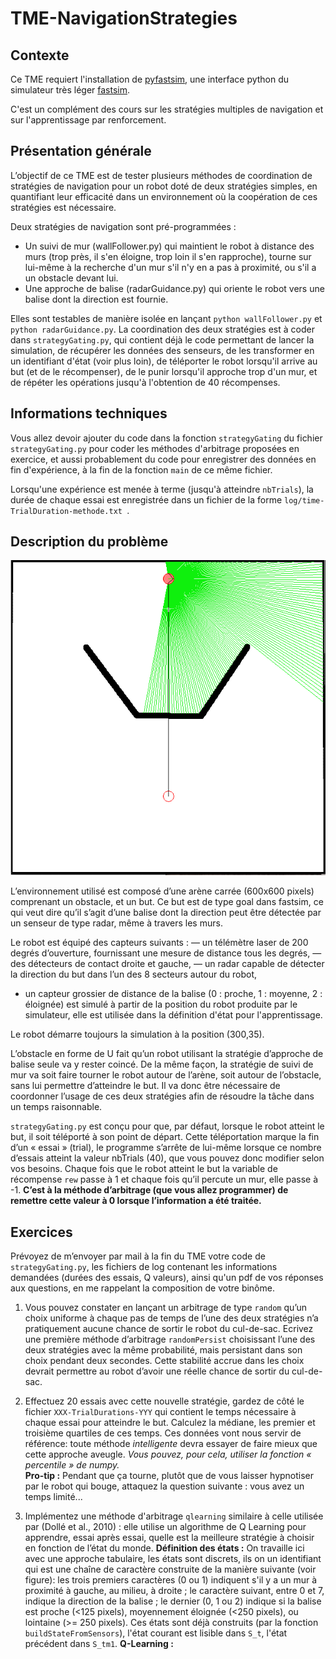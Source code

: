 # TME-NavigationStrategies

## Contexte

Ce TME requiert l'installation de [pyfastsim](https://github.com/alexendy/pyfastsim), une interface python du simulateur très léger [fastsim](https://github.com/jbmouret/libfastsim).

C'est un complément des cours sur les stratégies multiples de navigation et sur l'apprentissage par renforcement.

## Présentation générale

L’objectif de ce TME est de tester plusieurs méthodes de coordination de stratégies de navigation pour un robot doté de deux stratégies simples, en quantifiant leur efficacité dans un environnement où la coopération de ces stratégies est nécessaire.

Deux stratégies de navigation sont pré-programmées : 
* Un suivi de mur (wallFollower.py) qui maintient le robot à distance des murs (trop près, il s'en éloigne, trop loin il s'en rapproche), tourne sur lui-même à la recherche d'un mur s'il n'y en a pas à proximité, ou s'il a un obstacle devant lui.
* Une approche de balise (radarGuidance.py) qui oriente le robot vers une balise dont la direction est fournie.

Elles sont testables de manière isolée en lançant ```python wallFollower.py``` et ```python radarGuidance.py```. La coordination des deux stratégies est à coder dans ```strategyGating.py```, qui contient déjà le code permettant de lancer la simulation, de récupérer les données des senseurs, de les transformer en un identifiant d'état (voir plus loin), de téléporter le robot lorsqu'il arrive au but (et de le récompenser), de le punir lorsqu'il approche trop d'un mur, et de répéter les opérations jusqu'à l'obtention de 40 récompenses.

## Informations techniques

Vous allez devoir ajouter du code dans la fonction ```strategyGating``` du fichier ```strategyGating.py``` pour coder les méthodes d'arbitrage proposées en exercice, et aussi probablement du code pour enregistrer des données en fin d'expérience, à la fin de la fonction ```main``` de ce même fichier.

Lorsqu'une expérience est menée à terme (jusqu'à atteindre ```nbTrials```), la durée de chaque essai est enregistrée dans un fichier de la forme ```log/time-TrialDuration-methode.txt ```. 

## Description du problème

![Arène](entonnoir2.png)

L’environnement utilisé est composé d’une arène carrée (600x600 pixels) comprenant un obstacle, et un but. Ce but est de type goal dans fastsim, ce qui veut dire qu’il s’agit d’une balise dont la direction peut être détectée par un senseur de type radar, même à travers les murs.

Le robot est équipé des capteurs suivants :
— un télémètre laser de 200 degrés d’ouverture, fournissant une mesure de distance tous les degrés,
— des détecteurs de contact droite et gauche,
— un radar capable de détecter la direction du but dans l’un des 8 secteurs autour du robot,
- un capteur grossier de distance de la balise (0 : proche, 1 : moyenne, 2 : éloignée) est simulé à partir de la position du robot produite par le simulateur, elle est utilisée dans la définition d'état pour l'apprentissage.

Le robot démarre toujours la simulation à la position (300,35).

L’obstacle en forme de U fait qu’un robot utilisant la stratégie d’approche de balise seule va y rester coincé.
De la même façon, la stratégie de suivi de mur va soit faire tourner le robot autour de l’arène, soit autour de l’obstacle, sans lui permettre d’atteindre le but. Il va donc être nécessaire de coordonner l’usage de ces deux stratégies afin de résoudre la tâche dans un temps raisonnable.

```strategyGating.py``` est conçu pour que, par défaut, lorsque le robot atteint le but, il soit téléporté à son point de départ. Cette téléportation marque la fin d’un « essai » (trial), le programme s’arrête de lui-même lorsque ce nombre d’essais atteint la valeur nbTrials (40), que vous pouvez donc modifier selon vos besoins. Chaque fois que le robot atteint le but la variable de récompense ```rew``` passe à 1 et chaque fois qu’il percute un mur, elle passe à -1. **C’est à la méthode d’arbitrage (que vous allez programmer) de remettre cette valeur à 0 lorsque l’information a été traitée.**

## Exercices

Prévoyez de m’envoyer par mail à la fin du TME votre code de ```strategyGating.py```, les fichiers de log contenant les informations demandées (durées des essais, Q valeurs), ainsi qu'un pdf de vos réponses aux questions, en me rappelant la composition de votre binôme.

1. Vous pouvez constater en lançant un arbitrage de type ```random``` qu’un choix uniforme à chaque pas de temps de l’une des deux stratégies n’a pratiquement aucune chance de sortir le robot du cul-de-sac. Ecrivez une première méthode d’arbitrage ```randomPersist``` choisissant l’une des deux stratégies avec la même probabilité, mais persistant dans son choix pendant deux secondes. Cette stabilité accrue dans les choix devrait permettre au robot d’avoir une réelle chance de sortir du cul-de-sac.

2. Effectuez 20 essais avec cette nouvelle stratégie, gardez de côté le fichier ```XXX-TrialDurations-YYY``` qui contient le temps nécessaire à chaque essai pour atteindre le but. Calculez la médiane, les premier et troisième quartiles de ces temps. Ces données vont nous servir de référence: toute méthode *intelligente* devra essayer de faire mieux que cette approche aveugle. *Vous pouvez, pour cela, utiliser la fonction « percentile » de numpy.*  
**Pro-tip :** Pendant que ça tourne, plutôt que de vous laisser hypnotiser par le robot qui bouge, attaquez la question suivante : vous avez un temps limité...

3. Implémentez une méthode d'arbitrage ```qlearning``` similaire à celle utilisée par (Dollé et al., 2010) : elle utilise un algorithme de Q Learning pour apprendre, essai après essai, quelle est la meilleure stratégie à choisir en fonction de l’état du monde.
**Définition des états :** On travaille ici avec une approche tabulaire, les états sont discrets, ils on un identifiant qui est une chaîne de caractère construite de la manière suivante (voir figure): les trois premiers caractères (0 ou 1) indiquent s'il y a un mur à proximité à gauche, au milieu, à droite ; le caractère suivant, entre 0 et 7, indique la direction de la balise ; le dernier (0, 1 ou 2) indique si la balise est proche (<125 pixels), moyennement éloignée (<250 pixels), ou lointaine (>= 250 pixels). Ces états sont déjà construits (par la fonction ```buildStateFromSensors```), l'état courant est lisible dans ```S_t```, l'état précédent dans ```S_tm1```.
**Q-Learning :**
